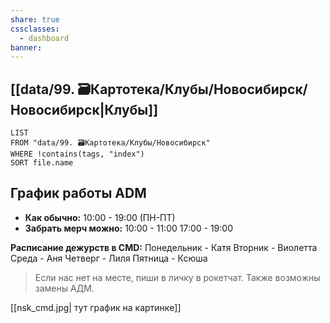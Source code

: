 ```yaml
---
share: true
cssclasses:
  - dashboard
banner: 
---
```


## [[data/99. 🗃️Картотека/Клубы/Новосибирск/Новосибирск|Клубы]]
```dataview
LIST
FROM "data/99. 🗃️Картотека/Клубы/Новосибирск"
WHERE !contains(tags, "index")
SORT file.name
```

## График работы ADM 
- **Как обычно:** 
	10:00 - 19:00 (ПН-ПТ)
- **Забрать мерч можно:**
	10:00 - 11:00
	17:00 - 19:00

**Расписание дежурств в CMD:**
	Понедельник - Катя
	Вторник - Виолетта
	Среда - Аня
	Четверг - Лиля
	Пятница - Ксюша

> Если нас нет на месте, пиши в личку в рокетчат.
> Также возможны замены АДМ.

[[nsk_cmd.jpg| тут график на картинке]]

